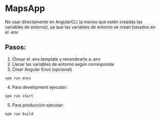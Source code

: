 # MapsApp

No usar directamente en AngularCLI (a menos que estén creadas las variables de entorno), ya que las
variables de entorno se crean basados en el .env

## Pasos:
1. Clonar el .env.template y renombrarlo a .env
2. Llenar las variables de entorno según corresponda
3. Crear Angular Envs (opcional)

```
npm run envs
```
4. Para development ejecutar:
```
npm run start
```

5. Para producción ejecutar:
```
npm run build
```
